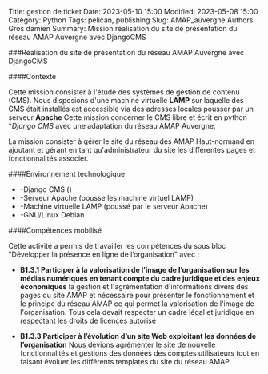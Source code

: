 Title: gestion de ticket
Date: 2023-05-10 15:00
Modified: 2023-05-08 15:00
Category: Python
Tags: pelican, publishing
Slug: AMAP_auvergne
Authors: Gros damien
Summary: Mission réalisation du site de présentation du réseau AMAP Auvergne avec DjangoCMS

                    
###Réalisation du site de présentation du réseau AMAP Auvergne avec DjangoCMS

####Contexte

Cette mission consister à l'étude des systèmes de gestion de contenu (CMS).
Nous disposions d'une machine virtuelle **LAMP** sur laquelle des CMS était installés est accessible via des adresses locales pousser par un serveur **Apache**
Cette mission concerner le CMS libre et écrit en python **Django CMS* avec une adaptation 
du réseau AMAP Auvergne.

La mission consister à gérer le site du réseau des AMAP Haut-normand en ajoutant et gérant en tant qu'administrateur du site les différentes pages et fonctionnalités associer.

####Environnement technologique

- -Django CMS ()
- -Serveur Apache (pousse les machine virtuel LAMP)
- -Machine virtuelle LAMP (poussé par le serveur Apache)
- -GNU/Linux Debian

####Compétences mobilisé

Cette activité a permis de travailler les compétences du sous bloc "Développer la présence en ligne de l’organisation" avec :

- **B1.3.1 Participer à la valorisation de l’image de l’organisation sur les médias numériques en tenant compte du cadre juridique et des enjeux économiques**
la gestion et l'agrémentation d'informations divers des pages du site AMAP et nécessaire pour présenter le fonctionnement et le principe du réseau AMAP ce qui permet la valorisation de l'image de l'organisation.
Tous cela devait respecter un cadre légal et juridique en respectant les droits de licences autorisé

- **B1.3.3 Participer à l’évolution d’un site Web exploitant les données de l’organisation**
Nous devions agrémenter le site de nouvelle fonctionnalités et gestions des données des comptes utilisateurs tout en faisant évoluer les différents templates du site du réseau AMAP.



